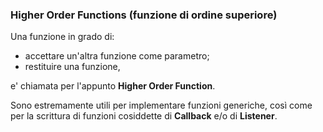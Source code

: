 ### Higher Order Functions (funzione di ordine superiore)

Una funzione in grado di:

- accettare un'altra funzione come parametro;
- restituire una funzione,

e' chiamata per l'appunto  **Higher Order Function**.

Sono estremamente utili per implementare funzioni generiche, così come per la
scrittura di funzioni cosiddette di **Callback** e/o di **Listener**.

